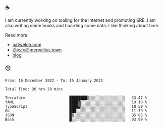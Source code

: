 ### ☕

I am currently working on tooling for the internet and promoting SRE. I am also writing some books and hoarding some data. I like thinking about time. 

Read more:

 - [natwelch.com](https://natwelch.com)
 - [@icco@merveilles.town](https://merveilles.town/@icco)
 - [blog](https://writing.natwelch.com)

### 🕒

<!--START_SECTION:waka-->

```text
From: 16 December 2022 - To: 15 January 2023

Total Time: 26 hrs 29 mins

Terraform                    ████████▒░░░░░░░░░░░░░░░░   33.47 %
YAML                         ████▓░░░░░░░░░░░░░░░░░░░░   19.10 %
TypeScript                   ████▓░░░░░░░░░░░░░░░░░░░░   18.59 %
Go                           ███░░░░░░░░░░░░░░░░░░░░░░   11.39 %
JSON                         █▒░░░░░░░░░░░░░░░░░░░░░░░   05.05 %
Bash                         █░░░░░░░░░░░░░░░░░░░░░░░░   03.99 %
```

<!--END_SECTION:waka-->
